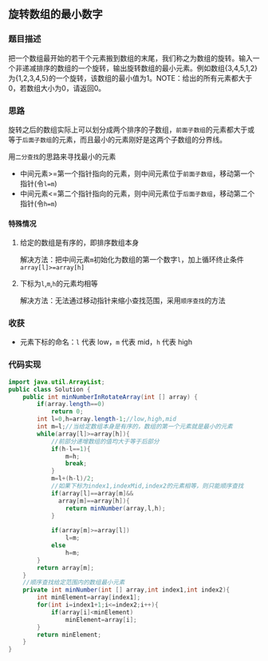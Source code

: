 ## 旋转数组的最小数字

### 题目描述

把一个数组最开始的若干个元素搬到数组的末尾，我们称之为数组的旋转。输入一个非递减排序的数组的一个旋转，输出旋转数组的最小元素。例如数组{3,4,5,1,2}为{1,2,3,4,5}的一个旋转，该数组的最小值为1。NOTE：给出的所有元素都大于0，若数组大小为0，请返回0。

### 思路

旋转之后的数组实际上可以划分成两个排序的子数组，`前面子数组`的元素都大于或等于`后面子数组`的元素，而且最小的元素刚好是这两个子数组的分界线。

用`二分查找`的思路来寻找最小的元素

* 中间元素>=第一个指针指向的元素，则中间元素位于`前面子数组`，移动第一个指针(令`l=m`)
* 中间元素<=第二个指针指向的元素，则中间元素位于`后面子数组`，移动第二个指针(令`h=m`)

#### 特殊情况

1. 给定的数组是有序的，即排序数组本身

   解决方法：把中间元素`m`初始化为数组的第一个数字`l`，加上循环终止条件`array[l]>=array[h]`

2. 下标为`l`,`m`,`h`的元素均相等

   解决方法：无法通过移动指针来缩小查找范围，采用`顺序查找`的方法

### 收获

* 元素下标的命名：`l` 代表 low，`m` 代表 mid，`h` 代表 high

### 代码实现

```java
import java.util.ArrayList;
public class Solution {
    public int minNumberInRotateArray(int [] array) {
        if(array.length==0)
            return 0;
        int l=0,h=array.length-1;//low,high,mid
        int m=l;//当给定数组本身是有序的，数组的第一个元素就是最小的元素
        while(array[l]>=array[h]){
            //前部分递增数组的值均大于等于后部分
            if(h-l==1){
                m=h;
                break;
            }
            m=l+(h-l)/2;
            //如果下标为index1,indexMid,index2的元素相等，则只能顺序查找
            if(array[l]==array[m]&&
              array[m]==array[h]){
                return minNumber(array,l,h);
            }
             
            if(array[m]>=array[l])
                l=m;
            else
                h=m;
        }
        return array[m];
    }
    //顺序查找给定范围内的数组最小元素
    private int minNumber(int [] array,int index1,int index2){
        int minElement=array[index1];
        for(int i=index1+1;i<=index2;i++){
            if(array[i]<minElement)
                minElement=array[i];
        }
        return minElement;
    }
}
```